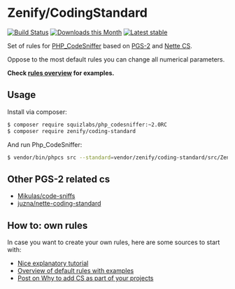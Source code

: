 # Zenify/CodingStandard

[![Build Status](https://travis-ci.org/Zenify/CodingStandard.svg?branch=master)](https://travis-ci.org/Zenify/CodingStandard)
[![Downloads this Month](https://img.shields.io/packagist/dm/zenify/coding-standard.svg)](https://packagist.org/packages/zenify/coding-standard)
[![Latest stable](https://img.shields.io/packagist/v/zenify/coding-standard.svg)](https://packagist.org/packages/zenify/coding-standard)

Set of rules for [PHP_CodeSniffer](https://github.com/squizlabs/PHP_CodeSniffer) based on [PGS-2](http://www.php-fg.org/pgs-2/) and [Nette CS](http://nette.org/en/coding-standard).

Oppose to the most default rules you can change all numerical parameters.

**Check [rules overview](docs/en/zenify-rules-overview.md) for examples.**


## Usage

Install via composer:

```sh
$ composer require squizlabs/php_codesniffer:~2.0RC
$ composer require zenify/coding-standard
```

And run Php_CodeSniffer:

```sh
$ vendor/bin/phpcs src --standard=vendor/zenify/coding-standard/src/ZenifyCodingStandard/ruleset.xml
```


## Other PGS-2 related cs

- [Mikulas/code-sniffs](https://github.com/Mikulas/code-sniffs)
- [juzna/nette-coding-standard](https://github.com/juzna/nette-coding-standard)


## How to: own rules 

In case you want to create your own rules, here are some sources to start with:

- [Nice explanatory tutorial](http://blog.mayflower.de/631-Creating-coding-standards-for-PHP_CodeSniffer.html)
- [Overview of default rules with examples](http://edorian.github.io/php-coding-standard-generator/#phpcs)
- [Post on Why to add CS as part of your projects](http://edorian.github.io/2013-03-13-Please-ship-your-own-coding-standard-as-part/)
